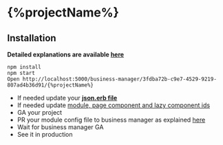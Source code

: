 # {%projectName%}

## Installation
**Detailed explanations are available [here](https://github.com/wix-private/business-manager/blob/master/docs/step-by-step.md#integrate-your-app-into-business-manager)**
```shell
npm install
npm start
Open http://localhost:5000/business-manager/3fdba72b-c9e7-4529-9219-807ad4b36d91/{%projectName%}
```
- If needed update your **[json.erb file](templates/module_{%projectName%}.json.erb)**
- If needed update [module, page component and lazy component ids](src/config.js)
- GA your project
- PR your module config file to business manager as explained [here](https://github.com/wix-private/business-manager/blob/master/docs/module-config-file.md#file-name-and-location)
- Wait for business manager GA
- See it in production
